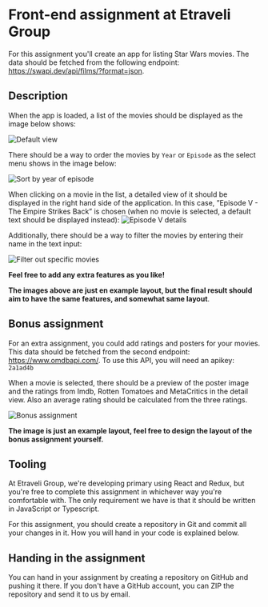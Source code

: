 # Front-end assignment at Etraveli Group

For this assignment you'll create an app for listing Star Wars movies. The data should be fetched from the following endpoint: https://swapi.dev/api/films/?format=json.


## Description

When the app is loaded, a list of the movies should be displayed as the image below shows:

![Default view](https://user-images.githubusercontent.com/709159/39311980-a0bc7b08-496e-11e8-8171-5f4c04cf1bd2.png)

There should be a way to order the movies by `Year` or `Episode` as the select menu shows in the image below:

![Sort by year of episode](https://user-images.githubusercontent.com/709159/39311979-a09dd338-496e-11e8-9183-57ae82a511cb.png)

When clicking on a movie in the list, a detailed view of it should be displayed in the right hand side of the application. In this case, ”Episode V - The Empire Strikes Back” is chosen (when no movie is selected, a default text should be displayed instead):
![Episode V details](https://user-images.githubusercontent.com/709159/39311976-a080c3f6-496e-11e8-88df-64642a3ef681.png)

Additionally, there should be a way to filter the movies by entering their name in the text input:

![Filter out specific movies](https://user-images.githubusercontent.com/709159/39311975-a05fde48-496e-11e8-9078-8040572b02b5.png)

**Feel free to add any extra features as you like!**

**The images above are just en example layout, but the final result should aim to have the same features, and somewhat same layout**.

## Bonus assignment 

For an extra assignment, you could add ratings and posters for your movies. This data should be fetched from the second endpoint: https://www.omdbapi.com/. To use this API, you will need an apikey: `2a1ad4b`

When a movie is selected, there should be a preview of the poster image and the ratings from Imdb, Rotten Tomatoes and MetaCritics in the detail view.
Also an average rating should be calculated from the three ratings.

![Bonus assignment](https://user-images.githubusercontent.com/19295785/203997276-4a415e65-b1d0-4e78-9938-60c27f5f7fec.png)

**The image is just an example layout, feel free to design the layout of the bonus assignment yourself.**  

## Tooling

At Etraveli Group, we're developing primary using React and Redux, but you're free to complete this assignment in whichever way you're comfortable with. The only requirement we have is that it should be written in JavaScript or Typescript.

For this assignment, you should create a repository in Git and commit all your changes in it. How you will hand in your code is explained below.


## Handing in the assignment

You can hand in your assignment by creating a repository on GitHub and pushing it there. If you don't have a GitHub account, you can ZIP the repository and send it to us by email.
